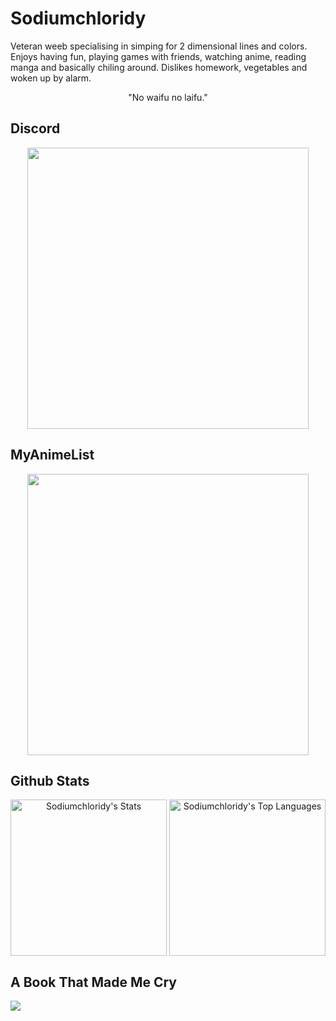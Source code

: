 # Sodiumchloridy
Veteran weeb specialising in simping for 2 dimensional lines and colors. Enjoys having fun, playing games with friends, watching anime, reading manga and basically chiling around. Dislikes homework, vegetables and woken up by alarm.
<div align="center">
"No waifu no laifu."
</div>

## Discord
<div align="center">
<a href="https://discord.com/users/418732009926688768"><img src="https://discord.c99.nl/widget/theme-3/418732009926688768.png" width="450px"></a>
</div>

## MyAnimeList
<div align="center">
<a href="https://myanimelist.net/profile/Sodiumchloridy"><img src="https://malsignature.com/?/view?username=SodiumChloridy&style=normal" width="450px"></a>
</div>

## Github Stats
<div align="center">
  <img style="display: inline" height="250px" align="center" alt="Sodiumchloridy's Stats" src="https://github-readme-stats.vercel.app/api?username=Sodiumchloridy&theme=vue-dark&show_icons=true&hide_border=true&count_private=true"/>
  <img style="display: inline" height="250px" align="center" alt="Sodiumchloridy's Top Languages" src="https://github-readme-stats.vercel.app/api?username=Sodiumchloridy&theme=vue-dark&show_icons=true&hide_border=true&count_private=true"/>
</div>

## A Book That Made Me Cry
![](https://github-production-user-asset-6210df.s3.amazonaws.com/67376832/275856688-1bc09844-126b-4e47-ab73-cabff26f8dd0.jpg)
